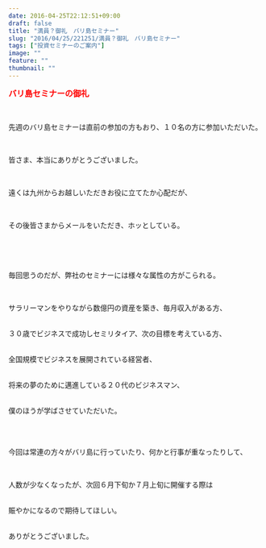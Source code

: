 ```yaml
---
date: 2016-04-25T22:12:51+09:00
draft: false
title: "満員？御礼　バリ島セミナー"
slug: "2016/04/25/221251/満員？御礼　バリ島セミナー"
tags: ["投資セミナーのご案内"]
image: ""
feature: ""
thumbnail: ""
---
```

<p><font color="#ff0000" size="3"><strong>バリ島セミナーの御礼</strong></font></p><br/><p>先週のバリ島セミナーは直前の参加の方もおり、１０名の方に参加いただいた。</p><br/><p>皆さま、本当にありがとうございました。</p><br/><p>遠くは九州からお越しいただきお役に立てたか心配だが、</p><br/><p>その後皆さまからメールをいただき、ホッとしている。</p><br/><br/><p><br/>毎回思うのだが、弊社のセミナーには様々な属性の方がこられる。</p><br/><p>サラリーマンをやりながら数億円の資産を築き、毎月収入がある方、</p><p><br/>３０歳でビジネスで成功しセミリタイア、次の目標を考えている方、</p><p><br/>全国規模でビジネスを展開されている経営者、</p><p><br/>将来の夢のために邁進している２０代のビジネスマン、</p><p><br/>僕のほうが学ばさせていただいた。</p><br/><p><br/>今回は常連の方々がバリ島に行っていたり、何かと行事が重なったりして、</p><br/><p>人数が少なくなったが、次回６月下旬か７月上旬に開催する際は</p><p><br/>賑やかになるので期待してほしい。</p><p><br/>ありがとうございました。<br/></p>

